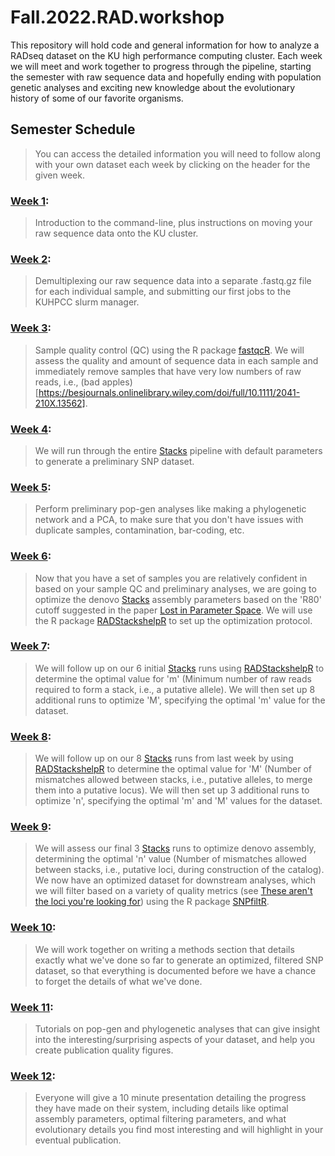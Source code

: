 # Fall.2022.RAD.workshop

This repository will hold code and general information for how to analyze a RADseq dataset on the KU high performance computing cluster. Each week we will meet and work together to progress through the pipeline, starting the semester with raw sequence data and hopefully ending with population genetic analyses and exciting new knowledge about the evolutionary history of some of our favorite organisms.

## Semester Schedule
> You can access the detailed information you will need to follow along with your own dataset each week by clicking on the header for the given week.

### [Week 1](https://github.com/DevonDeRaad/Fall.2022.RAD.workshop/tree/main/week1):
> Introduction to the command-line, plus instructions on moving your raw sequence data onto the KU cluster.

### [Week 2](https://github.com/DevonDeRaad/Fall.2022.RAD.workshop/tree/main/week2):
> Demultiplexing our raw sequence data into a separate .fastq.gz file for each individual sample, and submitting our first jobs to the KUHPCC slurm manager.

### [Week 3](https://github.com/DevonDeRaad/Fall.2022.RAD.workshop/tree/main/week3):
> Sample quality control (QC) using the R package [fastqcR](https://github.com/kassambara/fastqcr). We will assess the quality and amount of sequence data in each sample and immediately remove samples that have very low numbers of raw reads, i.e., (bad apples)[https://besjournals.onlinelibrary.wiley.com/doi/full/10.1111/2041-210X.13562].

### [Week 4](https://github.com/DevonDeRaad/Fall.2022.RAD.workshop/tree/main/week4):
> We will run through the entire [Stacks](https://catchenlab.life.illinois.edu/stacks/) pipeline with default parameters to generate a preliminary SNP dataset.

### [Week 5](https://github.com/DevonDeRaad/Fall.2022.RAD.workshop/tree/main/week5):
> Perform preliminary pop-gen analyses like making a phylogenetic network and a PCA, to make sure that you don't have issues with duplicate samples, contamination, bar-coding, etc.

### [Week 6](https://github.com/DevonDeRaad/Fall.2022.RAD.workshop/tree/main/week6):
> Now that you have a set of samples you are relatively confident in based on your sample QC and preliminary analyses, we are going to optimize the denovo [Stacks](https://catchenlab.life.illinois.edu/stacks/) assembly parameters based on the 'R80' cutoff suggested in the paper [Lost in Parameter Space](https://besjournals.onlinelibrary.wiley.com/doi/10.1111/2041-210X.12775). We will use the R package [RADStackshelpR](https://github.com/DevonDeRaad/RADstackshelpR) to set up the optimization protocol.

### [Week 7](https://github.com/DevonDeRaad/Fall.2022.RAD.workshop/tree/main/week7):
> We will follow up on our 6 initial [Stacks](https://catchenlab.life.illinois.edu/stacks/) runs using [RADStackshelpR](https://github.com/DevonDeRaad/RADstackshelpR) to determine the optimal value for 'm' (Minimum number of raw reads required to form a stack, i.e., a putative allele). We will then set up 8 additional runs to optimize 'M', specifying the optimal 'm' value for the dataset.

### [Week 8](https://github.com/DevonDeRaad/Fall.2022.RAD.workshop/tree/main/week8):
> We will follow up on our 8 [Stacks](https://catchenlab.life.illinois.edu/stacks/) runs from last week by using [RADStackshelpR](https://github.com/DevonDeRaad/RADstackshelpR) to determine the optimal value for 'M' (Number of mismatches allowed between stacks, i.e., putative alleles, to merge them into a putative locus). We will then set up 3 additional runs to optimize 'n', specifying the optimal 'm' and 'M' values for the dataset.

### [Week 9](https://github.com/DevonDeRaad/Fall.2022.RAD.workshop/tree/main/week9):
> We will assess our final 3 [Stacks](https://catchenlab.life.illinois.edu/stacks/) runs to optimize denovo assembly, determining the optimal 'n' value (Number of mismatches allowed between stacks, i.e., putative loci, during construction of the catalog). We now have an optimized dataset for downstream analyses, which we will filter based on a variety of quality metrics (see [These aren't the loci you're looking for](https://onlinelibrary.wiley.com/doi/full/10.1111/mec.14792)) using the R package [SNPfiltR](https://github.com/DevonDeRaad/SNPfiltR).

### [Week 10](https://github.com/DevonDeRaad/Fall.2022.RAD.workshop/tree/main/week10):
> We will work together on writing a methods section that details exactly what we've done so far to generate an optimized, filtered SNP dataset, so that everything is documented before we have a chance to forget the details of what we've done.

### [Week 11](https://github.com/DevonDeRaad/Fall.2022.RAD.workshop/tree/main/week11):
> Tutorials on pop-gen and phylogenetic analyses that can give insight into the interesting/surprising aspects of your dataset, and help you create publication quality figures.

### [Week 12](https://github.com/DevonDeRaad/Fall.2022.RAD.workshop/tree/main/week12):
> Everyone will give a 10 minute presentation detailing the progress they have made on their system, including details like optimal assembly parameters, optimal filtering parameters, and what evolutionary details you find most interesting and will highlight in your eventual publication.
